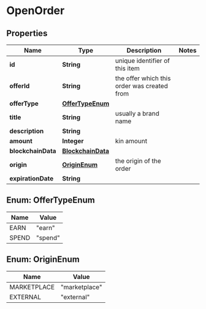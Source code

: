 
# OpenOrder

## Properties
Name | Type | Description | Notes
------------ | ------------- | ------------- | -------------
**id** | **String** | unique identifier of this item | 
**offerId** | **String** | the offer which this order was created from | 
**offerType** | [**OfferTypeEnum**](#OfferTypeEnum) |  | 
**title** | **String** | usually a brand name | 
**description** | **String** |  | 
**amount** | **Integer** | kin amount | 
**blockchainData** | [**BlockchainData**](BlockchainData.md) |  | 
**origin** | [**OriginEnum**](#OriginEnum) | the origin of the order | 
**expirationDate** | **String** |  | 



<a name="OfferTypeEnum"></a>
## Enum: OfferTypeEnum
Name | Value
---- | -----
EARN | &quot;earn&quot;
SPEND | &quot;spend&quot;


<a name="OriginEnum"></a>
## Enum: OriginEnum
Name | Value
---- | -----
MARKETPLACE | &quot;marketplace&quot;
EXTERNAL | &quot;external&quot;



